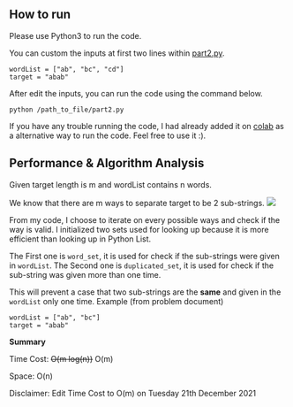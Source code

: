 
## How to run

Please use Python3 to run the code.

You can custom the inputs  at first two lines within [part2.py](https://github.com/sorathank/mega-be-assignments/blob/main/algo/part2.py).
```
wordList = ["ab", "bc", "cd"]
target = "abab"
```

After edit the inputs, you can run the code using the command below.
```
python /path_to_file/part2.py
```

If you have any trouble running the code, I had already added it on [colab](https://colab.research.google.com/drive/1acjDWliDw3-ShZF_JqK2KSXdJANT9iFp?usp=sharing) as a alternative way to run the code. Feel free to use it :).


## Performance & Algorithm Analysis

Given target length is m and wordList contains n words.

We know that there are m ways to separate target to be 2 sub-strings.
![](https://i.ibb.co/THjmJzv/S-10911750.jpg)

From my code, I choose to iterate on every possible ways and check if the way is valid.
I initialized two sets used for looking up because it is more efficient than looking up in Python List.

The First one is `word_set`, it is used for check if the sub-strings were given in `wordList`.
The Second one is `duplicated_set`, it is used for check if the sub-string was given more than one time.

This will prevent a case that two sub-strings are the **same** and given in the `wordList` only one time.
Example (from problem document)

    wordList = ["ab", "bc"]
    target = "abab"
    


**Summary**

Time Cost: ~~O(m log(n))~~ O(m)

Space: O(n)

Disclaimer: Edit Time Cost to O(m) on Tuesday 21th December 2021
